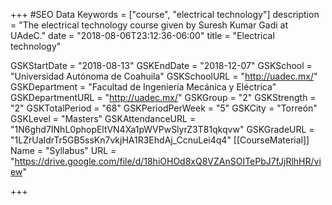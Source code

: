 +++
#SEO Data
Keywords = ["course", "electrical technology"]
description = "The electrical technology course given by Suresh Kumar Gadi at UAdeC."
date = "2018-08-06T23:12:36-06:00"
title = "Electrical technology"

GSKStartDate = "2018-08-13"
GSKEndDate = "2018-12-07"
GSKSchool = "Universidad Autónoma de Coahuila"
GSKSchoolURL = "http://uadec.mx/"
GSKDepartment = "Facultad de Ingeniería Mecánica y Eléctrica"
GSKDepartmentURL = "http://uadec.mx/"
GSKGroup = "2"
GSKStrength = "2"
GSKTotalPeriod = "68"
GSKPeriodPerWeek = "5"
GSKCity = "Torreón"
GSKLevel = "Masters"
GSKAttendanceURL = "1N6ghd7INhL0phopEltVN4Xa1pWVPwSlyrZ3T81qkqvw"
GSKGradeURL = "1LZrUaIdrTr5GB5ssKn7vkjHA1R3EhdAj_CcnuLei4q4"
[[CourseMaterial]]
    Name = "Syllabus"
    URL = "https://drive.google.com/file/d/18hiOHOd8xQ8VZAnSOITePbJ7fJjRlhHR/view"

	
	
+++